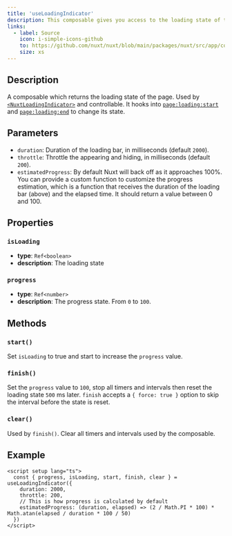 ```yaml
---
title: 'useLoadingIndicator'
description: This composable gives you access to the loading state of the app page.
links:
  - label: Source
    icon: i-simple-icons-github
    to: https://github.com/nuxt/nuxt/blob/main/packages/nuxt/src/app/composables/loading-indicator.ts
    size: xs
---
```


## Description

A composable which returns the loading state of the page. Used by [`<NuxtLoadingIndicator>`](/docs/api/components/nuxt-loading-indicator) and controllable.
It hooks into [`page:loading:start`](/docs/api/advanced/hooks#app-hooks-runtime) and [`page:loading:end`](/docs/api/advanced/hooks#app-hooks-runtime) to change its state.

## Parameters

- `duration`: Duration of the loading bar, in milliseconds (default `2000`).
- `throttle`: Throttle the appearing and hiding, in milliseconds (default `200`).
- `estimatedProgress`: By default Nuxt will back off as it approaches 100%. You can provide a custom function to customize the progress estimation, which is a function that receives the duration of the loading bar (above) and the elapsed time. It should return a value between 0 and 100.

## Properties

### `isLoading`

- **type**: `Ref<boolean>`
- **description**: The loading state

### `progress`

- **type**: `Ref<number>`
- **description**: The progress state. From `0` to `100`.

## Methods

### `start()`

Set `isLoading` to true and start to increase the `progress` value.

### `finish()`

Set the `progress` value to `100`, stop all timers and intervals then reset the loading state `500` ms later. `finish` accepts a `{ force: true }` option to skip the interval before the state is reset.

### `clear()`

Used by `finish()`. Clear all timers and intervals used by the composable.

## Example

```vue
<script setup lang="ts">
  const { progress, isLoading, start, finish, clear } = useLoadingIndicator({
    duration: 2000,
    throttle: 200,
    // This is how progress is calculated by default
    estimatedProgress: (duration, elapsed) => (2 / Math.PI * 100) * Math.atan(elapsed / duration * 100 / 50)
  })
</script>
```
